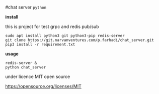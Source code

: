 #chat server
`python`

**install**

this is project for test grpc and redis pub/sub

~~~~shell script
sudo apt install python3 git python3-pip redis-server
git clone https://git.narvanventures.com/p.farhadi/chat_server.git
pip3 install -r requirement.txt 
~~~~
**usage**
~~~~shell script
redis-server &
python chat_server
~~~~

under licence MIT open source

https://opensource.org/licenses/MIT

